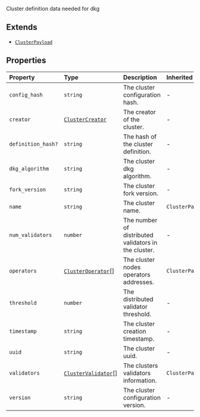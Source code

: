 Cluster definition data needed for dkg

## Extends

- [`ClusterPayload`](../type-aliases/ClusterPayload.md)

## Properties

| Property | Type | Description | Inherited from |
| :------ | :------ | :------ | :------ |
| `config_hash` | `string` | The cluster configuration hash. | - |
| `creator` | [`ClusterCreator`](../type-aliases/ClusterCreator.md) | The creator of the cluster. | - |
| `definition_hash?` | `string` | The hash of the cluster definition. | - |
| `dkg_algorithm` | `string` | The cluster dkg algorithm. | - |
| `fork_version` | `string` | The cluster fork version. | - |
| `name` | `string` | The cluster name. | `ClusterPayload.name` |
| `num_validators` | `number` | The number of distributed validators in the cluster. | - |
| `operators` | [`ClusterOperator`](../type-aliases/ClusterOperator.md)[] | The cluster nodes operators addresses. | `ClusterPayload.operators` |
| `threshold` | `number` | The distributed validator threshold. | - |
| `timestamp` | `string` | The cluster creation timestamp. | - |
| `uuid` | `string` | The cluster uuid. | - |
| `validators` | [`ClusterValidator`](../type-aliases/ClusterValidator.md)[] | The clusters validators information. | `ClusterPayload.validators` |
| `version` | `string` | The cluster configuration version. | - |

